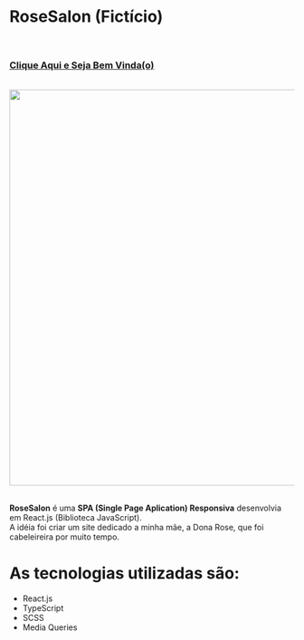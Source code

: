 # RoseSalon (Fictício)

<br/>
<h3>
  <a href="https://rosesalon.netlify.app/"> Clique Aqui e Seja Bem Vinda(o) </a>
</h3>
<br/>
<div align="center">
  <img src="https://user-images.githubusercontent.com/95047891/208466946-592bcfd6-2840-41a9-b995-0a4a6b9447c7.svg" width="700px"/>
</div>
<br/>
<p>
  <b>RoseSalon</b> é uma <b>SPA (Single Page Aplication) Responsiva</b> desenvolvia em React.js (Biblioteca JavaScript).
  <br/>
  A idéia foi criar um site dedicado a minha mãe, a Dona Rose, que foi cabeleireira por muito tempo.
</p>

<h1>As tecnologias utilizadas são:</h1>
<ul>
  <li>React.js</li>
  <li>TypeScript</li>
  <li>SCSS</li>
  <li>Media Queries</li>
</ul>

